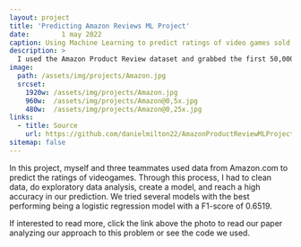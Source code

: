 ```yaml
---
layout: project
title: 'Predicting Amazon Reviews ML Project'
date:        1 may 2022
caption: Using Machine Learning to predict ratings of video games sold on Amazon.com
description: >
  I used the Amazon Product Review dataset and grabbed the first 50,000 rows of the Video Games subset. 
image: 
  path: /assets/img/projects/Amazon.jpg
  srcset: 
    1920w: /assets/img/projects/Amazon.jpg
    960w:  /assets/img/projects/Amazon@0,5x.jpg
    480w:  /assets/img/projects/Amazon@0,25x.jpg
links:
  - title: Source
    url: https://github.com/danielmilton22/AmazonProductReviewMLProject
sitemap: false
---
```


In this project, myself and three teammates used data from Amazon.com to predict the ratings of videogames. Through this process, I had to clean data, do exploratory data analysis, create a model, and reach a high accuracy in our prediction. We tried several models with the best performing being a logistic regression model with a F1-score of 0.6519. 

If interested to read more, click the link above the photo to read our paper analyzing our approach to this problem or see the code we used.
